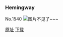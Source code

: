 ### Hemingway
No.1540
![图片不见了~~~](https://imgs.xkcd.com/comics/hemingway.png)

[原址](https://xkcd.com//1540) [下载](https://imgs.xkcd.com/comics/hemingway.png)

